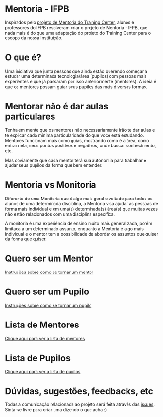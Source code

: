 # Mentoria - IFPB

Inspirados pelo [projeto de Mentoria do Training Center](https://github.com/training-center/mentoria), alunos e professores do IFPB resolveram criar o projeto de Mentoria - IFPB, que nada mais é do que uma adaptação do projeto do Training Center para o escopo da nossa Instituição.

# O que é?

Uma iniciativa que junta pessoas que ainda estão querendo começar a estudar uma determinada tecnologia/área (pupilos) com pessoas mais experientes e que já passaram por isso anteriormente (mentores). A idéia é que os mentores possam guiar seus pupilos das mais diversas formas.

# Mentorar não é dar aulas particulares

Tenha em mente que os mentores não necessariamente irão te dar aulas e te explicar cada mínima particularidade do que você está estudando. Mentores funcionam mais como guias, mostrando como é a área, como entrar nela, seus pontos positivos e negativos, onde buscar conhecimento, etc.

Mas obviamente que cada mentor terá sua autonomia para trabalhar e ajudar seus pupilos da forma que bem entender.

# Mentoria vs Monitoria

Diferente de uma Monitoria que é algo mais geral e voltado para todos os alunos de uma determinada disciplina, a Mentoria visa ajudar as pessoas de forma mais individual e em uma(s) determinada(s) área(s) que muitas vezes não estão relacionados com uma disciplina específica.

A monitoria é uma experiência de ensino muito mais generalizada, porém limitada a um determinado assunto, enquanto a Mentoria é algo mais individual e o mentor tem a possibilidade de abordar os assuntos que quiser da forma que quiser.

# Quero ser um Mentor

[Instruções sobre como se tornar um mentor](#)

# Quero ser um Pupilo

[Instruções sobre como se tornar um pupilo](#)

# Lista de Mentores

[Clique aqui para ver a lista de mentores](https://github.com/ifpb/mentorship/tree/master/perfis/mentores)

# Lista de Pupilos

[Clique aqui para ver a lista de pupilos](https://github.com/ifpb/mentorship/tree/master/perfis/pupilos)

# Dúvidas, sugestões, feedbacks, etc

Todas a comunicação relacionada ao projeto será feita através das [issues](https://github.com/ifpb/mentorship/issues). Sinta-se livre para criar uma dizendo o que acha :)
